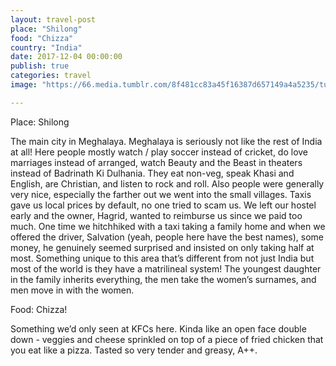 ```yaml
---
layout: travel-post
place: "Shilong"
food: "Chizza"
country: "India"
date: 2017-12-04 00:00:00
publish: true
categories: travel
image: "https://66.media.tumblr.com/8f481cc83a45f16387d657149a4a5235/tumblr_p0u351vNQ61wkhtd7o1_1280.jpg"

---
```


Place: Shilong

The main city in Meghalaya. Meghalaya is seriously not like the rest of India at all! Here people mostly watch / play soccer instead of cricket, do love marriages instead of arranged, watch Beauty and the Beast in theaters instead of Badrinath Ki Dulhania. They eat non-veg, speak Khasi and English, are Christian, and listen to rock and roll.
Also people were generally very nice, especially the farther out we went into the small villages. Taxis gave us local prices by default, no one tried to scam us. We left our hostel early and the owner, Hagrid, wanted to reimburse us since we paid too much. One time we hitchhiked with a taxi taking a family home and when we offered the driver, Salvation (yeah, people here have the best names), some money, he genuinely seemed surprised and insisted on only taking half at most.
Something unique to this area that’s different from not just India but most of the world is they have a matrilineal system! The youngest daughter in the family inherits everything, the men take the women’s surnames, and men move in with the women.

Food: Chizza!

Something we’d only seen at KFCs here. Kinda like an open face double down - veggies and cheese sprinkled on top of a piece of fried chicken that you eat like a pizza. Tasted so very tender and greasy, A++.